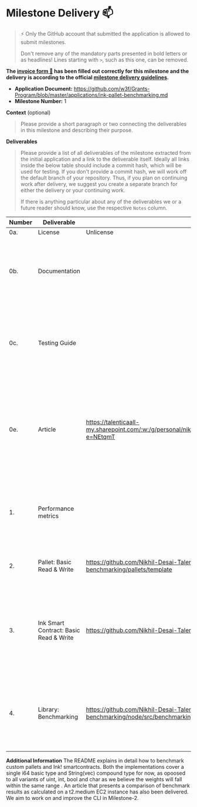 # Milestone Delivery :mailbox:

> ⚡ Only the GitHub account that submitted the application is allowed to submit milestones. 
> 
> Don't remove any of the mandatory parts presented in bold letters or as headlines! Lines starting with `>`, such as this one, can be removed.

**The [invoice form :pencil:](https://docs.google.com/forms/d/e/1FAIpQLSfmNYaoCgrxyhzgoKQ0ynQvnNRoTmgApz9NrMp-hd8mhIiO0A/viewform) has been filled out correctly for this milestone and the delivery is according to the official [milestone delivery guidelines](https://github.com/w3f/Grants-Program/blob/master/docs/Support%20Docs/milestone-deliverables-guidelines.md).**  

* **Application Document:** https://github.com/w3f/Grants-Program/blob/master/applications/ink-pallet-benchmarking.md 
* **Milestone Number:** 1

**Context** (optional)
> Please provide a short paragraph or two connecting the deliverables in this milestone and describing their purpose.

**Deliverables**
> Please provide a list of all deliverables of the milestone extracted from the initial application and a link to the deliverable itself. Ideally all links inside the below table should include a commit hash, which will be used for testing. If you don't provide a commit hash, we will work off the default branch of your repository. Thus, if you plan on continuing work after delivery, we suggest you create a separate branch for either the delivery or your continuing work. 
> 
> If there is anything particular about any of the deliverables we or a future reader should know, use the respective `Notes` column.

| Number | Deliverable | Link | Notes |
| ------------- | ------------- | ------------- |------------- |
| 0a. | License	| Unlicense
| 0b. |	Documentation |  | Inline documentation has been provided and the same has been explained in great detail in the README as well. |
| 0c. | Testing Guide |  | The Ink! smart contract comes with tests and as mentioned, we've reused and extended the already tested frame-benchmarking-cli. |
| 0e. | Article | https://talenticaall-my.sharepoint.com/:w:/g/personal/nikhil_desai_talentica_com/EcPSsxTWE5dBnOZS81uspkwBIIHoGI1RvAs6E0ETBsGiDg?e=NEtqmT | Since Milestone 1 only targets two implementation approaches, we have covered only those and will extend it to include the rest at the end of Milestone 2. |
| 1. | Performance metrics |  | As already mentioned in the grant application, we are using weight as a metric to analyse performance. | 
| 2. | Pallet: Basic Read & Write | https://github.com/Nikhil-Desai-Talentica/substrate-node-template-benchmarking/tree/contracts-benchmarking/pallets/template | Developed a sample pallet with read and write functionality. |
| 3. | Ink Smart Contract: Basic Read & Write | https://github.com/Nikhil-Desai-Talentica/substrate-node-template-benchmarking/tree/contracts-benchmarking/test | Developed a sample Ink! smartcontract with read and write functionality implemented for the same basic types as the aforementioned pallet. |
| 4. | Library: Benchmarking | https://github.com/Nikhil-Desai-Talentica/substrate-node-template-benchmarking/blob/contracts-benchmarking/node/src/benchmarking.rs | The frame-benchmarking-cli has been extended to support custom pallets and Ink! smartcontracts, and this will be further refined by Milestone 2. |

**Additional Information**
The README explains in detail how to benchmark custom pallets and Ink! smartcontracts.
Both the implementations cover a single i64 basic type and String(vec<u8>) compound type for now, as opoosed to all variants of uint, int, bool and char as we believe the weights will fall within the same range .
An article that presents a comparison of benchmark results as calculated on a t2.medium EC2 instance has also been delivered.
We aim to work on and improve the CLI in Milestone-2.
